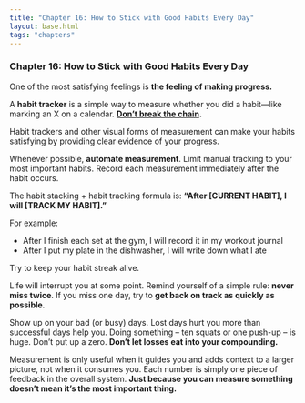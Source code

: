 ```yaml
---
title: "Chapter 16: How to Stick with Good Habits Every Day"
layout: base.html
tags: "chapters"
---
```


### Chapter 16: How to Stick with Good Habits Every Day

One of the most satisfying feelings is **the feeling of making progress.**

A **habit tracker** is a simple way to measure whether you did a habit—like marking an X on a calendar. **[Don’t break the chain](https://dansilvestre.com/productivity-calculator/).**

Habit trackers and other visual forms of measurement can make your habits satisfying by providing clear evidence of your progress.

Whenever possible, **automate measurement**. Limit manual tracking to your most important habits. Record each measurement immediately after the habit occurs. 

The habit stacking + habit tracking formula is: **“After [CURRENT HABIT], I will [TRACK MY HABIT].”**

For example:

- After I finish each set at the gym, I will record it in my workout journal
- After I put my plate in the dishwasher, I will write down what I ate

Try to keep your habit streak alive. 

Life will interrupt you at some point. Remind yourself of a simple rule: **never miss twice**. If you miss one day, try to **get back on track as quickly as possible**. 

Show up on your bad (or busy) days. Lost days hurt you more than successful days help you. Doing something – ten squats or one push-up – is huge. Don’t put up a zero. **Don’t let losses eat into your compounding.**

Measurement is only useful when it guides you and adds context to a larger picture, not when it consumes you. Each number is simply one piece of feedback in the overall system. **Just because you can measure something doesn’t mean it’s the most important thing.**

